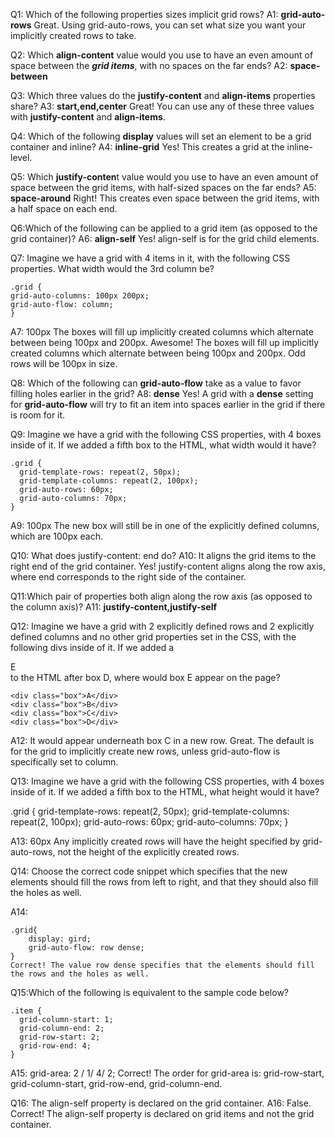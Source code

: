 Q1: Which of the following properties sizes implicit grid rows?
A1: **grid-auto-rows**
Great. Using grid-auto-rows, you can set what size you want your implicitly created rows to take.

Q2: Which **align-content** value would you use to have an even amount of space between the **_grid items_**, with no spaces on the far ends?
A2: **space-between**

Q3: Which three values do the **justify-content** and **align-items** properties share?
A3: **start,end,center**
Great! You can use any of these three values with **justify-content** and **align-items**.

Q4: Which of the following **display** values will set an element to be a grid container and inline?
A4: **inline-grid**
Yes! This creates a grid at the inline-level.

Q5: Which **justify-conten**t value would you use to have an even amount of space between the grid items, with half-sized spaces on the far ends?
A5: **space-around**
Right! This creates even space between the grid items, with a half space on each end.

Q6:Which of the following can be applied to a grid item (as opposed to the grid container)?
A6: **align-self**
Yes! align-self is for the grid child elements.

Q7: Imagine we have a grid with 4 items in it, with the following CSS properties. What width would the 3rd column be?

```
.grid {
grid-auto-columns: 100px 200px;
grid-auto-flow: column;
}
```

A7: 100px
The boxes will fill up implicitly created columns which alternate between being 100px and 200px.
Awesome! The boxes will fill up implicitly created columns which alternate between being 100px and 200px. Odd rows will be 100px in size.

Q8: Which of the following can **grid-auto-flow** take as a value to favor filling holes earlier in the grid?
A8: **dense**
Yes! A grid with a **dense** setting for **grid-auto-flow** will try to fit an item into spaces earlier in the grid if there is room for it.

Q9: Imagine we have a grid with the following CSS properties, with 4 boxes inside of it. If we added a fifth box to the HTML, what width would it have?

```
.grid {
  grid-template-rows: repeat(2, 50px);
  grid-template-columns: repeat(2, 100px);
  grid-auto-rows: 60px;
  grid-auto-columns: 70px;
}
```

A9: 100px
The new box will still be in one of the explicitly defined columns, which are 100px each.

Q10: What does justify-content: end do?
A10: It aligns the grid items to the right end of the grid container.
Yes! justify-content aligns along the row axis, where end corresponds to the right side of the container.

Q11:Which pair of properties both align along the row axis (as opposed to the column axis)?
A11: **justify-content,justify-self**

Q12: Imagine we have a grid with 2 explicitly defined rows and 2 explicitly defined columns and no other grid properties set in the CSS, with the following divs inside of it. If we added a <div class="box">E</div> to the HTML after box D, where would box E appear on the page?

```
<div class="box">A</div>
<div class="box">B</div>
<div class="box">C</div>
<div class="box">D</div>
```

A12: It would appear underneath box C in a new row.
Great. The default is for the grid to implicitly create new rows, unless grid-auto-flow is specifically set to column.

Q13: Imagine we have a grid with the following CSS properties, with 4 boxes inside of it. If we added a fifth box to the HTML, what height would it have?

.grid {
grid-template-rows: repeat(2, 50px);
grid-template-columns: repeat(2, 100px);
grid-auto-rows: 60px;
grid-auto-columns: 70px;
}

A13: 60px
Any implicitly created rows will have the height specified by grid-auto-rows, not the height of the explicitly created rows.

Q14: Choose the correct code snippet which specifies that the new elements should fill the rows from left to right, and that they should also fill the holes as well.

A14:

```
.grid{
    display: gird;
    grid-auto-flow: row dense;
}
Correct! The value row dense specifies that the elements should fill the rows and the holes as well.

```

Q15:Which of the following is equivalent to the sample code below?

```
.item {
  grid-column-start: 1;
  grid-column-end: 2;
  grid-row-start: 2;
  grid-row-end: 4;
}
```

A15: grid-area: 2 / 1/ 4/ 2;
Correct! The order for grid-area is: grid-row-start, grid-column-start, grid-row-end, grid-column-end.

Q16: The align-self property is declared on the grid container.
A16: False.
Correct! The align-self property is declared on grid items and not the grid container.
